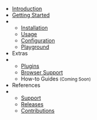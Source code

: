 - [<div class="ps-icon ps-icon-arrow-right"></div> Introduction](/  "autoComplete.js - Vanilla Javascript library")
- [<div class="title">Getting Started</div>](getting-started.md "Getting Started - Documentation | autoComplete.js")
- 
  - [<div class="ps-icon ps-icon-download"></div> Installation](installation.md "Installation | autoComplete.js")
  - [<div class="ps-icon ps-icon-fried-egg"></div> Usage](usage.md "Usage | autoComplete.js")
  - [<div class="ps-icon ps-icon-row-setting"></div> Configuration](configuration.md "Configuration | autoComplete.js")
  - [<div class="ps-icon ps-icon-gamepad"></div> Playground](playground.md "Playground | autoComplete.js")
- <div class="title">Extras</div>
- 
  - [<div class="ps-icon ps-icon-puzzle"></div> Plugins](plugins.md "Plugins | autoComplete.js")
  - [<div class="ps-icon ps-icon-laptop"></div> Browser Support](browsers-support.md "Browser Support | autoComplete.js")
  - <div class="title"><div class="ps-icon ps-icon-book"></div> How-to Guides <small>(Coming Soon)</small></div>
- <div class="title">References</div>
- 
  - [<div class="ps-icon ps-icon-headset"></div> Support](support.md "Support | autoComplete.js")
  - [<div class="ps-icon ps-icon-organisation"></div> Releases](releases.md "Releases | autoComplete.js")
  - [<div class="ps-icon ps-icon-wand"></div> Contributions](contributions.md "Contributions | autoComplete.js")
